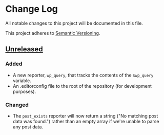 # Change Log

All notable changes to this project will be documented in this file.

This project adheres to [Semantic Versioning](http://semver.org/).

## [Unreleased]

### Added

* A new reporter, `wp_query`, that tracks the contents of the `$wp_query` variable.
* An .editorconfig file to the root of the repository (for development purposes).

### Changed

* The `post_exists` reporter will now return a string ("No matching post data was found.") rather than an empty array if we're unable to parse any post data.

[Unreleased]: https://github.com/stevegrunwell/wp404/compare/v0.1.0...master